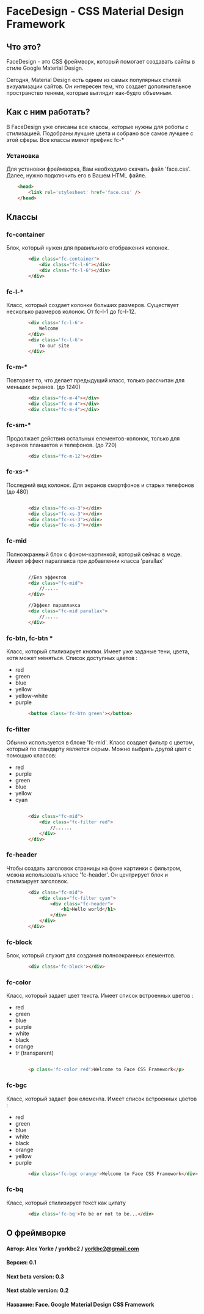 # FaceDesign - CSS Material Design Framework

## Что это?

FaceDesign - это CSS фреймворк, который помогает создавать сайты в стиле Google Material Design. 

Сегодня, Material Design есть одним из самых популярных стилей визуализации сайтов. Он интересен тем, что создает дополнительное пространство тенями, которые выглядит как-будто объемным. 
## Как с ним работать?

В FaceDesign уже описаны все классы, которые нужны для роботы с стилизацией. Подобраны лучшие цвета и собрано все самое лучшее с этой сферы. 
Все классы имеют префикс fc-*

### Установка
Для установки фреймворка, Вам необходимо скачать файл 'face.css'. Далее, нужно подключить его в Вашем HTML файле. 
```html
	<head>
		<link rel='stylesheet' href='face.css' />
	</head>
```

## Классы

### fc-container	
Блок, который нужен для правильного отображения колонок.
```html
		<div class="fc-container">
			<div class="fc-l-6"></div>
			<div class="fc-l-6"></div>
		</div>
```
### fc-l-*
Класс, который создает колонки больших размеров. Существует несколько размеров колонок. От fc-l-1 до fc-l-12. 
```html
		<div class='fc-l-6'>
			Welcome
		</div>
		<div class='fc-l-6'>
			to our site
		</div>
```
### fc-m-*
Повторяет то, что делает предыдущий класс, только рассчитан для меньших экранов. (до 1240)
```html
		<div class="fc-m-4"></div>
		<div class="fc-m-4"></div>
		<div class="fc-m-4"></div>
```
### fc-sm-*
Продолжает действия остальных елементов-колонок, только для экранов планшетов и телефонов. (до 720)

```html
		<div class="fc-m-12"></div>
```

### fc-xs-*
Последний вид колонок. Для экранов смартфонов и старых телефонов (до 480)
```html

		<div class="fc-xs-3"></div>
		<div class="fc-xs-3"></div>
		<div class="fc-xs-3"></div>
		<div class="fc-xs-3"></div>
```

### fc-mid
Полноэкранный блок с фоном-картинкой, который сейчас в моде. Имеет эффект параллакса при добавлении класса 'parallax'
```html

		//Без эффектов
		<div class="fc-mid">
			//.....
		</div>

		//Эффект параллакса
		<div class="fc-mid parallax">
			//.....
		</div>
```

### fc-btn, fc-btn *
Класс, который стилизирует кнопки. Имеет уже заданые тени, цвета, хотя может меняться. 
Список доступных цветов :
* red
* green
* blue
* yellow
* yellow-white
* purple
```html
		<button class='fc-btn green'></button>

```

### fc-filter
Обычно используется в блоке 'fc-mid'. Класс создает фильтр с цветом, который по стандарту является серым. Можно выбрать другой цвет с помощью классов: 
* red
* purple
* green
* blue
* yellow
* cyan
```html

		<div class="fc-mid">
			<div class="fc-filter red">
				//......
			</div>
		</div>
```

### fc-header
Чтобы создать заголовок страницы на фоне картинки с фильтром, можна использовать класс 'fc-header'. Он центрирует блок и стилизирует заголовок.
```html
		<div class="fc-mid">
			<div class="fc-filter cyan">
				<div class="fc-header">
					<h1>Hello world</h1>
				</div>
			</div>
		</div>
```

### fc-block
Блок, который служит для создания полноэкранных елементов.
```html
		<div class='fc-block'></div>
```

### fc-color
Класс, который задает цвет текста. Имеет список встроенных цветов :
* red
* green
* blue
* purple
* white
* black
* orange
* tr (transparent)
```html

		<p class='fc-color red'>Welcome to Face CSS Framework</p>
```

### fc-bgc
Класс, который задает фон елемента. Имеет список встроенных цветов : 
* red
* green
* blue
* white
* black
* orange
* yellow
* purple

```html
		<div class='fc-bgc orange'>Welcome to Face CSS Framework</div>
```

### fc-bq
Класс, который стилизирует текст как цитату
```html
		<div class='fc-bq'>To be or not to be...</div>
```
## О фреймворке

#### Автор: Alex Yorke / yorkbc2 / <yorkbc2@gmail.com>
#### Версия: 0.1 
#### Next beta version: 0.3
#### Next stable version: 0.2
#### Название: Face. Google Material Design CSS Framework
